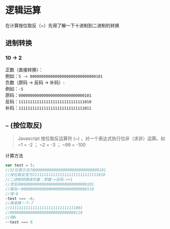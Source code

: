 # 逻辑运算
在计算按位取反（~）先得了解一下十进制到二进制的转换
## 进制转换
### 10 -> 2
正数（直接转换）：  
例如：`5 -> 00000000000000000000000000000101`  
负数（原码 -> 反码 -> 补码）:  
例如：`-5`  
原码：`00000000000000000000000000000101`  
反码：`11111111111111111111111111111010`  
补码：`11111111111111111111111111111011`
## `~` (按位取反)
> Javascript 按位取反运算符 (~) ，对一个表达式执行位非（求非）运算。如 ~1 = -2 ； ~2 = -3 ； ~99 = -100

计算方法
```javascript
var test = 5;
//32位表示法为00000000000000000000000000000101
//按位取反变为11111111111111111111111111111010
//二进制转换成负数：原数->反码->+1
//求反码00000000000000000000000000000101
//再加一00000000000000000000000000000110
//得-6
~test === -6;
//再来算一个-7
//11111111111111111111111111111001
//00000000000000000000000000000110
//得6
~~test === 6
```


